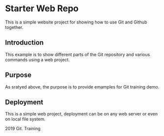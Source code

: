# Starter Web Repo

This is a simple website project for showing how to use Git and Github together.

## Introduction

This example is to show different parts of the Git repository and various commands using a web project.

## Purpose

As sratyed above, the purpose is to provide emamples for Git training demo.

## Deployment

This is a simple web project, deployment can be on any web server or even on local file system.

2019 Git. Training